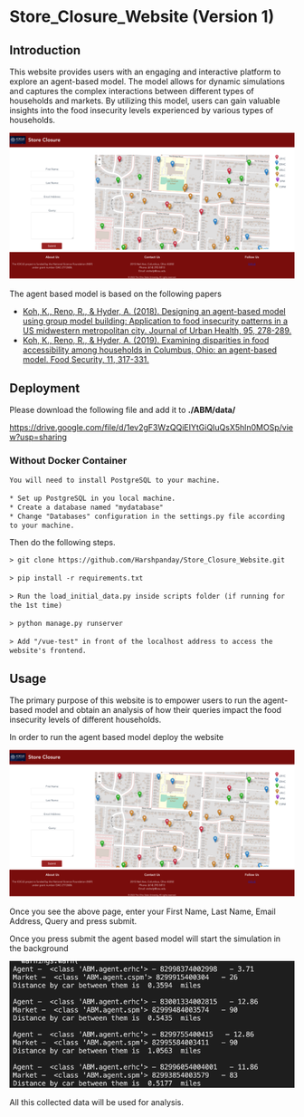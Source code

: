 # Store_Closure_Website (Version 1)
## Introduction

This website provides users with an engaging and interactive platform to explore an agent-based model. The model allows for dynamic simulations and captures the complex interactions between different types of households and markets. By utilizing this model, users can gain valuable insights into the food insecurity levels experienced by various types of households. 

![Webiste](Webiste.png)

The agent based model is based on the following papers

 - [Koh, K., Reno, R., & Hyder, A. (2018). Designing an agent-based model using group model building: Application to food insecurity patterns in a US midwestern metropolitan city. Journal of Urban Health, 95, 278-289.](https://link.springer.com/article/10.1007/s11524-018-0230-1)
 - [Koh, K., Reno, R., & Hyder, A. (2019). Examining disparities in food accessibility among households in Columbus, Ohio: an agent-based model. Food Security, 11, 317-331.](https://link.springer.com/article/10.1007/s12571-019-00900-7)


## Deployment

Please download the following file and add it to **./ABM/data/** 

https://drive.google.com/file/d/1ev2gF3WzQQiEIYtGiQIuQsX5hln0MOSp/view?usp=sharing 

### Without Docker Container

```
You will need to install PostgreSQL to your machine.

* Set up PostgreSQL in you local machine.
* Create a database named "mydatabase"
* Change "Databases" configuration in the settings.py file according to your machine.
```

Then do the following steps.
```
> git clone https://github.com/Harshpanday/Store_Closure_Website.git

> pip install -r requirements.txt

> Run the load_initial_data.py inside scripts folder (if running for the 1st time)

> python manage.py runserver

> Add "/vue-test" in front of the localhost address to access the website's frontend.
```


## Usage
The primary purpose of this website is to empower users to run the agent-based model and obtain an  analysis of how their queries impact the food insecurity levels of different households.

In order to run the agent based model deploy the website 

![Webiste](Webiste.png)

Once you see the above page, enter your First Name, Last Name, Email Address, Query and press submit.

Once you press submit the agent based model will start the simulation in the background 

![ABMbackground](ABMbackground.jpg)

All this collected data will be used for analysis.

